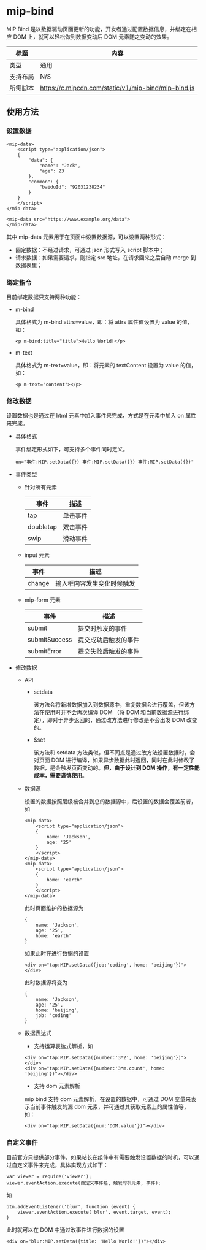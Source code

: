 # mip-bind

MIP Bind 是以数据驱动页面更新的功能，开发者通过配置数据信息，并绑定在相应 DOM 上，就可以轻松做到数据变动后 DOM 元素随之变动的效果。

标题|内容
----|----
类型|通用
支持布局|N/S
所需脚本|https://c.mipcdn.com/static/v1/mip-bind/mip-bind.js

## 使用方法

### 设置数据

```
<mip-data>
    <script type="application/json">
    {
        "data": {
            "name": "Jack",
            "age": 23
        },
        "common": {
            "baiduId": "92031238234"
        }
    }
    </script>
</mip-data>

<mip-data src="https://www.example.org/data">
</mip-data>
```

其中 mip-data 元素用于在页面中设置数据源，可以设置两种形式：

- 固定数据：不经过请求，可通过 json 形式写入 script 脚本中；
- 请求数据：如果需要请求，则指定 src 地址，在请求回来之后自动 merge 到数据表里；

### 绑定指令

目前绑定数据只支持两种功能：

- m-bind

    具体格式为 m-bind:attrs=value，即：将 attrs 属性值设置为 value 的值，如：

    ```
    <p m-bind:title="title">Hello World!</p>
    ```

- m-text

    具体格式为 m-text=value，即：将元素的 textContent 设置为 value 的值，如：

    ```
    <p m-text="content"></p>
    ```

### 修改数据

设置数据也是通过在 html 元素中加入事件来完成，方式是在元素中加入 on 属性来完成。

- 具体格式

    事件绑定形式如下，可支持多个事件同时定义。

    ```
    on="事件:MIP.setData({}) 事件:MIP.setData({}) 事件:MIP.setData({})"
    ```

- 事件类型

    - 针对所有元素

        事件|描述
        ---|---
        tap|单击事件
        doubletap|双击事件
        swip|滑动事件

    - input 元素

        事件|描述
        ---|---
        change|输入框内容发生变化时候触发

    - mip-form 元素

        事件|描述
        ---|---
        submit|提交时触发的事件
        submitSuccess|提交成功后触发的事件
        submitError|提交失败后触发的事件

- 修改数据

    - API

        - setdata

            该方法会将新增数据加入到数据源中，重复数据会进行覆盖，但该方法在使用时并不会再次编译 DOM （将 DOM 和当前数据源进行绑定），即对于异步返回的，通过改方法进行修改是不会出发 DOM 改变的。

        - $set

            该方法和 setdata 方法类似，但不同点是通过改方法设置数据时，会对页面 DOM 进行编译，如果异步数据此时返回，同时在此时修改了数据，是会触发页面变动的。**但，由于设计到 DOM 操作，有一定性能成本，需要谨慎使用**。

    - 数据源

        设置的数据按照层级被合并到总的数据源中，后设置的数据会覆盖前者，如

        ```
        <mip-data>
            <script type="application/json">
            {
                name: 'Jackson',
                age: '25'
            }
            </script>
        </mip-data>
        <mip-data>
            <script type="application/json">
            {
                home: 'earth'
            }
            </script>
        </mip-data>
        ```

        此时页面维护的数据源为

        ```
        {
            name: 'Jackson',
            age: '25',
            home: 'earth'
        }
        ```

        如果此时在进行数据的设置

        ```
        <div on="tap:MIP.setData({job:'coding', home: 'beijing'})"></div>

        ```

        此时数据源将变为

        ```
        {
            name: 'Jackson',
            age: '25',
            home: 'beijing',
            job: 'coding'
        }
        ```

    - 数据表达式

        - 支持运算表达式解析，如

        ```
        <div on="tap:MIP.setData({number:'3*2', home: 'beijing'})"></div>
        <div on="tap:MIP.setData({number:'3*m.count', home: 'beijing'})"></div>
        ```

        - 支持 dom 元素解析

        mip bind 支持 dom 元素解析，在设置的数据中，可通过 DOM 变量来表示当前事件触发的源 dom 元素，并可通过其获取元素上的属性值等，如：

        ```
        <div on="tap:MIP.setData({num:'DOM.value'})"></div>
        ```


### 自定义事件

目前官方只提供部分事件，如果站长在组件中有需要触发设置数据的时机，可以通过自定义事件来完成，具体实现方式如下：

```
var viewer = require('viewer');
viewer.eventAction.execute(自定义事件名, 触发时机元素, 事件);
```

如

```
btn.addEventListener('blur', function (event) {
    viewer.eventAction.execute('blur', event.target, event);
}
```

此时就可以在 DOM 中通过改事件进行数据的设置

```
<div on="blur:MIP.setData({title: 'Hello World!'})"></div>
```